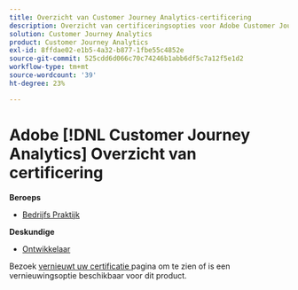 ```yaml
---
title: Overzicht van Customer Journey Analytics-certificering
description: Overzicht van certificeringsopties voor Adobe Customer Journey Analytics
solution: Customer Journey Analytics
product: Customer Journey Analytics
exl-id: 8ffdae02-e1b5-4a32-b877-1fbe55c4852e
source-git-commit: 525cdd6d066c70c74246b1abb6df5c7a12f5e1d2
workflow-type: tm+mt
source-wordcount: '39'
ht-degree: 23%

---
```


# Adobe [!DNL Customer Journey Analytics] Overzicht van certificering

**Beroeps**

* [ Bedrijfs Praktijk ](/help/certifications/acja/acja-p-business.md)

**Deskundige**

* [ Ontwikkelaar ](/help/certifications/acja/acja-e-developer.md) <!--AD0-E604-->

Bezoek [ vernieuwt uw certificatie ](/help/certifications/renew.md) pagina om te zien of is een vernieuwingsoptie beschikbaar voor dit product.
